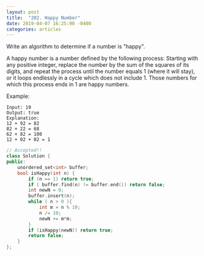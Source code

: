 ```yaml
---
layout: post
title:  "202. Happy Number"
date: 2019-04-07 16:25:00 -0400
categories: articles
---
```

Write an algorithm to determine if a number is "happy".

A happy number is a number defined by the following process: Starting with any positive integer, replace the number by the sum of the squares of its digits, and repeat the process until the number equals 1 (where it will stay), or it loops endlessly in a cycle which does not include 1. Those numbers for which this process ends in 1 are happy numbers.

Example: 
```
Input: 19
Output: true
Explanation: 
12 + 92 = 82
82 + 22 = 68
62 + 82 = 100
12 + 02 + 02 = 1
```

```c++
// Accepted!!
class Solution {
public:
    unordered_set<int> buffer;
    bool isHappy(int n) {
        if (n == 1) return true;
        if ( buffer.find(n) != buffer.end()) return false;
        int newN = 0;
        buffer.insert(n);
        while ( n > 0 ){
            int m = n % 10;
            n /= 10;
            newN += m*m;
        }
        if (isHappy(newN)) return true;
        return false;
    }
};
```